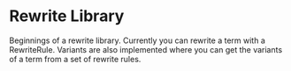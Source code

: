 # Rewrite Library

Beginnings of a rewrite library. Currently you can rewrite a term with a RewriteRule. Variants are also implemented where you can get the variants of a term from a set of rewrite rules.